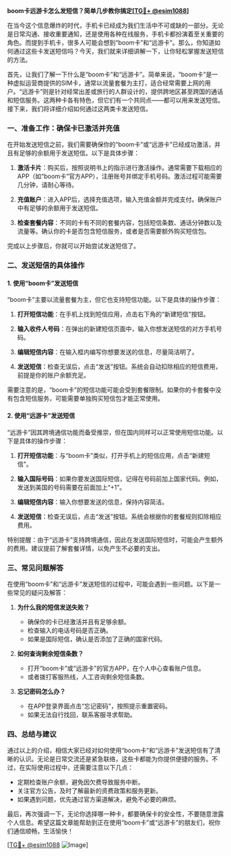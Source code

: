 **boom卡远游卡怎么发短信？简单几步教你搞定[[TG💪+ @esim1088](https://t.me/s/esim1088)]**

在当今这个信息爆炸的时代，手机卡已经成为我们生活中不可或缺的一部分。无论是日常沟通、接收重要通知，还是使用各种在线服务，手机卡都扮演着至关重要的角色。而提到手机卡，很多人可能会想到“boom卡”和“远游卡”。那么，你知道如何通过这些卡发送短信吗？今天，我们就来详细讲解一下，让你轻松掌握发送短信的方法。

首先，让我们了解一下什么是“boom卡”和“远游卡”。简单来说，“boom卡”是一种虚拟运营商提供的SIM卡，通常以流量套餐为主打，适合经常需要上网的用户。“远游卡”则是针对经常出差或旅行的人群设计的，提供跨地区甚至跨国的通话和短信服务。这两种卡各有特色，但它们有一个共同点——都可以用来发送短信。接下来，我们将详细介绍如何通过这两类卡发送短信。

### **一、准备工作：确保卡已激活并充值**

在开始发送短信之前，我们需要确保你的“boom卡”或“远游卡”已经成功激活，并且有足够的余额用于发送短信。以下是具体步骤：

1. **激活卡片**：购买后，按照说明书上的指示进行激活操作。通常需要下载相应的APP（如“boom卡”官方APP），注册账号并绑定手机号码。激活过程可能需要几分钟，请耐心等待。

2. **充值账户**：进入APP后，选择充值选项，输入充值金额并完成支付。确保账户中有足够的余额用于发送短信。

3. **检查套餐内容**：不同的卡有不同的套餐内容，包括短信条数、通话分钟数以及流量等。确认你的卡是否包含短信服务，或者是否需要额外购买短信包。

完成以上步骤后，你就可以开始尝试发送短信了。

### **二、发送短信的具体操作**

#### **1. 使用“boom卡”发送短信**

“boom卡”主要以流量套餐为主，但它也支持短信功能。以下是具体的操作步骤：

1. **打开短信功能**：在手机上找到短信应用，点击右下角的“新建短信”按钮。

2. **输入收件人号码**：在弹出的新建短信页面中，输入你想发送短信的对方手机号码。

3. **编辑短信内容**：在输入框内编写你想要发送的信息，尽量简洁明了。

4. **发送短信**：检查无误后，点击“发送”按钮。系统会自动扣除相应的短信费用，前提是你的账户余额充足。

需要注意的是，“boom卡”的短信功能可能会受到套餐限制。如果你的卡套餐中没有包含短信服务，可能需要单独购买短信包才能正常使用。

#### **2. 使用“远游卡”发送短信**

“远游卡”因其跨境通信功能而备受推崇，但在国内同样可以正常使用短信功能。以下是具体的操作步骤：

1. **打开短信功能**：与“boom卡”类似，打开手机上的短信应用，点击“新建短信”。

2. **输入国际号码**：如果你要发送国际短信，记得在号码前加上国家代码。例如，发送到美国的号码需要在前面加上“+1”。

3. **编辑短信内容**：输入你想要发送的信息，保持内容简洁。

4. **发送短信**：检查无误后，点击“发送”按钮。系统会根据你的套餐规则扣除相应费用。

特别提醒：由于“远游卡”支持跨境通信，因此在发送国际短信时，可能会产生额外的费用。建议提前了解套餐详情，以免产生不必要的支出。

### **三、常见问题解答**

在使用“boom卡”和“远游卡”发送短信的过程中，可能会遇到一些问题。以下是一些常见的疑问及解答：

1. **为什么我的短信发送失败？**
   - 确保你的卡已经激活并且有足够余额。
   - 检查输入的电话号码是否正确。
   - 如果是国际短信，确认是否添加了正确的国家代码。

2. **如何查询剩余短信条数？**
   - 打开“boom卡”或“远游卡”的官方APP，在个人中心查看账户信息。
   - 或者拨打客服热线，人工咨询剩余短信条数。

3. **忘记密码怎么办？**
   - 在APP登录界面点击“忘记密码”，按照提示重置密码。
   - 如果无法自行找回，联系客服寻求帮助。

### **四、总结与建议**

通过以上的介绍，相信大家已经对如何使用“boom卡”和“远游卡”发送短信有了清晰的认识。无论是日常交流还是紧急联络，这些卡都能为你提供便捷的服务。不过，在实际使用过程中，还需要注意以下几点：

- 定期检查账户余额，避免因欠费导致服务中断。
- 关注官方公告，及时了解最新的资费政策和服务更新。
- 如果遇到问题，优先通过官方渠道解决，避免不必要的麻烦。

最后，再次强调一下，无论你选择哪一种卡，都要确保卡的安全性，不要随意泄露个人信息。希望这篇文章能帮助到正在使用“boom卡”或“远游卡”的朋友们，祝你们通信顺畅，生活愉快！

[[TG💪+ @esim1088](https://t.me/s/esim1088) ![Image](https://i.postimg.cc/4NQfJmqS/Snipaste-2025-05-13-00-14-12.png)]